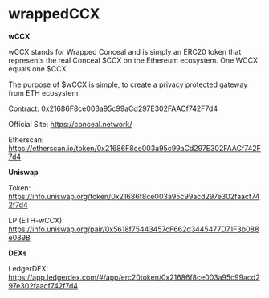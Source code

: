 # wrappedCCX


**wCCX**

wCCX stands for Wrapped Conceal and is simply an ERC20 token that represents the real Conceal $CCX on the Ethereum ecosystem. One WCCX equals one $CCX.

The purpose of $wCCX is simple, to create a privacy protected gateway from ETH ecosystem.

Contract: 0x21686F8ce003a95c99aCd297E302FAACf742F7d4

Official Site: https://conceal.network/ 

Etherscan: https://etherscan.io/token/0x21686F8ce003a95c99aCd297E302FAACf742F7d4


**Uniswap**

Token: https://info.uniswap.org/token/0x21686f8ce003a95c99acd297e302faacf742f7d4

LP (ETH-wCCX): https://info.uniswap.org/pair/0x5618f75443457cF662d3445477D71F3b088e089B

**DEXs**

LedgerDEX: https://app.ledgerdex.com/#/app/erc20token/0x21686f8ce003a95c99acd297e302faacf742f7d4


